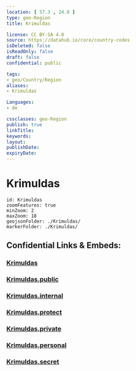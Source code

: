 ```yaml
---
location: [ 57.3 , 24.8 ] 
type: geo-Region
title: Krimuldas

license: CC BY-SA 4.0
source: https://datahub.io/core/country-codes
isDeleted: false
isReadOnly: false
draft: false
confidential: public

tags:
- geo/Country/Region
aliases:
- Krimuldas

Languages:
- de

cssclasses: geo-Region
publish: true
linkTitle: 
keywords: 
layout: 
publishDate: 
expiryDate: 
---
```


# Krimuldas

```leaflet
id: Krimuldas
zoomFeatures: true 
minZoom: 2 
maxZoom: 18
geojsonFolder: ./Krimuldas/
markerFolder: ./Krimuldas/
```


## Confidential Links & Embeds: 

### [Krimuldas](/_Standards/Earth/Continent/Europe/Europe~North/Latvia/Counties/Krimuldas.md) 

### [Krimuldas.public](/_public/Earth/Continent/Europe/Europe~North/Latvia/Counties/Krimuldas.public.md) 

### [Krimuldas.internal](/_internal/Earth/Continent/Europe/Europe~North/Latvia/Counties/Krimuldas.internal.md) 

### [Krimuldas.protect](/_protect/Earth/Continent/Europe/Europe~North/Latvia/Counties/Krimuldas.protect.md) 

### [Krimuldas.private](/_private/Earth/Continent/Europe/Europe~North/Latvia/Counties/Krimuldas.private.md) 

### [Krimuldas.personal](/_personal/Earth/Continent/Europe/Europe~North/Latvia/Counties/Krimuldas.personal.md) 

### [Krimuldas.secret](/_secret/Earth/Continent/Europe/Europe~North/Latvia/Counties/Krimuldas.secret.md)

